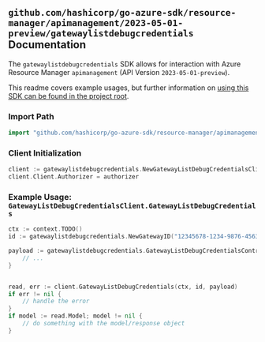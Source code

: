 
## `github.com/hashicorp/go-azure-sdk/resource-manager/apimanagement/2023-05-01-preview/gatewaylistdebugcredentials` Documentation

The `gatewaylistdebugcredentials` SDK allows for interaction with Azure Resource Manager `apimanagement` (API Version `2023-05-01-preview`).

This readme covers example usages, but further information on [using this SDK can be found in the project root](https://github.com/hashicorp/go-azure-sdk/tree/main/docs).

### Import Path

```go
import "github.com/hashicorp/go-azure-sdk/resource-manager/apimanagement/2023-05-01-preview/gatewaylistdebugcredentials"
```


### Client Initialization

```go
client := gatewaylistdebugcredentials.NewGatewayListDebugCredentialsClientWithBaseURI("https://management.azure.com")
client.Client.Authorizer = authorizer
```


### Example Usage: `GatewayListDebugCredentialsClient.GatewayListDebugCredentials`

```go
ctx := context.TODO()
id := gatewaylistdebugcredentials.NewGatewayID("12345678-1234-9876-4563-123456789012", "example-resource-group", "serviceValue", "gatewayIdValue")

payload := gatewaylistdebugcredentials.GatewayListDebugCredentialsContract{
	// ...
}


read, err := client.GatewayListDebugCredentials(ctx, id, payload)
if err != nil {
	// handle the error
}
if model := read.Model; model != nil {
	// do something with the model/response object
}
```
